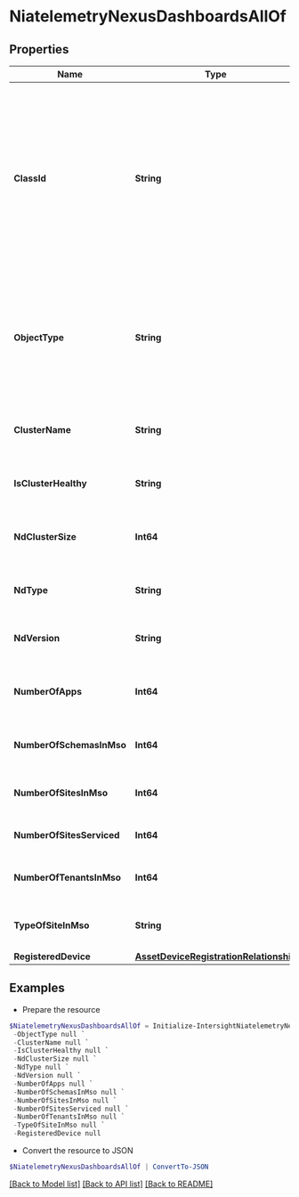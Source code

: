 # NiatelemetryNexusDashboardsAllOf
## Properties

Name | Type | Description | Notes
------------ | ------------- | ------------- | -------------
**ClassId** | **String** | The fully-qualified name of the instantiated, concrete type. This property is used as a discriminator to identify the type of the payload when marshaling and unmarshaling data. | [default to "niatelemetry.NexusDashboards"]
**ObjectType** | **String** | The fully-qualified name of the instantiated, concrete type. The value should be the same as the &#39;ClassId&#39; property. | [default to "niatelemetry.NexusDashboards"]
**ClusterName** | **String** | Nexus Dashboard can onboard multiple APIC clusters/sites. | [optional] 
**IsClusterHealthy** | **String** | Health of Nexus Dashboard cluster. | [optional] 
**NdClusterSize** | **Int64** | Number of nodes in Nexus Dashboard cluster. | [optional] 
**NdType** | **String** | Node type in Nexus Dashboard cluster. | [optional] 
**NdVersion** | **String** | Version running on Nexus Dashboard. | [optional] 
**NumberOfApps** | **Int64** | Number of applications installed in the Nexus Dashboard. | [optional] 
**NumberOfSchemasInMso** | **Int64** | Number of total schemas in Multi-Site Orchestrator. | [optional] 
**NumberOfSitesInMso** | **Int64** | Number of sites in Multi-Site Orchestrator. | [optional] 
**NumberOfSitesServiced** | **Int64** | Number of sites serviced by ND. | [optional] 
**NumberOfTenantsInMso** | **Int64** | Number of total tenants in Multi-Site Orchestrator. | [optional] 
**TypeOfSiteInMso** | **String** | Type of site added to Multi-Site Orchestrator. | [optional] 
**RegisteredDevice** | [**AssetDeviceRegistrationRelationship**](AssetDeviceRegistrationRelationship.md) |  | [optional] 

## Examples

- Prepare the resource
```powershell
$NiatelemetryNexusDashboardsAllOf = Initialize-IntersightNiatelemetryNexusDashboardsAllOf  -ClassId null `
 -ObjectType null `
 -ClusterName null `
 -IsClusterHealthy null `
 -NdClusterSize null `
 -NdType null `
 -NdVersion null `
 -NumberOfApps null `
 -NumberOfSchemasInMso null `
 -NumberOfSitesInMso null `
 -NumberOfSitesServiced null `
 -NumberOfTenantsInMso null `
 -TypeOfSiteInMso null `
 -RegisteredDevice null
```

- Convert the resource to JSON
```powershell
$NiatelemetryNexusDashboardsAllOf | ConvertTo-JSON
```

[[Back to Model list]](../README.md#documentation-for-models) [[Back to API list]](../README.md#documentation-for-api-endpoints) [[Back to README]](../README.md)

